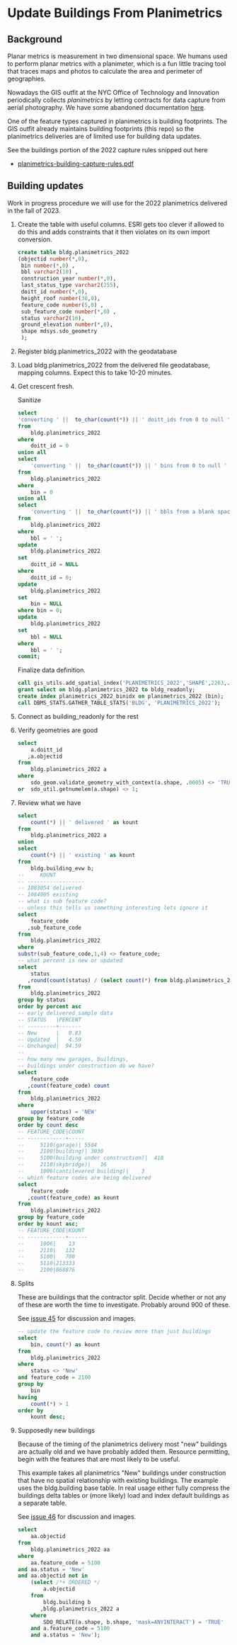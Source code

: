 # Update Buildings From Planimetrics

## Background 

Planar metrics is measurement in two dimensional space.  We humans used to perform planar metrics with a planimeter, which is a fun little tracing tool that traces maps and photos to calculate the area and perimeter of geographies. 

Nowadays the GIS outfit at the NYC Office of Technology and Innovation periodically collects <i>planimetrics</i> by letting contracts for data capture from aerial photography.  We have some abandoned documentation [here](https://github.com/CityOfNewYork/nyc-planimetrics/blob/master/Capture_Rules.md).  

One of the feature types captured in planimetrics is building footprints. The GIS outfit already maintains building footprints (this repo) so the planimetrics deliveries are of limited use for building data updates. 

See the buildings portion of the 2022 capture rules snipped out here

* [planimetrics-building-capture-rules.pdf](./planimetrics-building-capture-rules.pdf)


## Building updates

Work in progress procedure we will use for the 2022 planimetrics delivered in the fall of 2023.

1. Create the table with useful columns.  ESRI gets too clever if allowed to do this and adds constraints that it then violates on its own import conversion.

   ```sql
   create table bldg.planimetrics_2022 
   (objectid number(*,0), 
    bin number(*,0) ,
    bbl varchar2(10) ,
    construction_year number(*,0), 
    last_status_type varchar2(255), 
    doitt_id number(*,0), 
    height_roof number(38,8), 
    feature_code number(5,0) , 
    sub_feature_code number(*,0) , 
    status varchar2(16), 
    ground_elevation number(*,0), 
    shape mdsys.sdo_geometry 
    );
    ```

2. Register bldg.planimetrics_2022 with the geodatabase

3. Load bldg.planimetrics_2022 from the delivered file geodatabase, mapping columns.  Expect this to take 10-20 minutes.
 
4. Get crescent fresh.  

    Sanitize 

    ```sql
    select 
    'converting ' ||  to_char(count(*)) || ' doitt_ids from 0 to null '
    from 
        bldg.planimetrics_2022  
    where 
        doitt_id = 0 
    union all
    select 
        'converting ' ||  to_char(count(*)) || ' bins from 0 to null '
    from 
        bldg.planimetrics_2022  
    where 
        bin = 0 
    union all
    select 
        'converting ' ||  to_char(count(*)) || ' bbls from a blank space to null '
    from 
        bldg.planimetrics_2022  
    where 
        bbl = ' ';
    update
        bldg.planimetrics_2022  
    set 
        doitt_id = NULL
    where 
        doitt_id = 0;    
    update
        bldg.planimetrics_2022  
    set 
        bin = NULL
    where bin = 0;     
    update
        bldg.planimetrics_2022  
    set 
        bbl = NULL
    where 
        bbl = ' ';
    commit;
    ```

    Finalize data definition.    

    ```sql
    call gis_utils.add_spatial_index('PLANIMETRICS_2022','SHAPE',2263,.0005);
    grant select on bldg.planimetrics_2022 to bldg_readonly;    
    create index planimetrics_2022_binidx on planimetrics_2022 (bin);
    call DBMS_STATS.GATHER_TABLE_STATS('BLDG', 'PLANIMETRICS_2022'); 
    ```

5. Connect as building_readonly for the rest

6. Verify geometries are good

    ```sql
    select 
        a.doitt_id
       ,a.objectid  
    from
        bldg.planimetrics_2022 a
    where
        sdo_geom.validate_geometry_with_context(a.shape, .0005) <> 'TRUE'
    or  sdo_util.getnumelem(a.shape) <> 1;
    ```

7. Review what we have


    ```sql
    select 
        count(*) || ' delivered ' as kount 
    from 
        bldg.planimetrics_2022 a
    union 
    select 
        count(*) || ' existing ' as kount 
    from 
        bldg.building_evw b;
    --     KOUNT             
    -- ------------------
    -- 1083054 delivered 
    -- 1084005 existing  
    -- what is sub feature code?
    -- unless this tells us something interesting lets ignore it
    select 
        feature_code
       ,sub_feature_code
    from
        bldg.planimetrics_2022 
    where 
    substr(sub_feature_code,1,4) <> feature_code;
    -- what percent is new or updated
    select 
        status
       ,round(count(status) / (select count(*) from bldg.planimetrics_2022) * 100,2) as percent
    from 
        bldg.planimetrics_2022
    group by status
    order by percent asc
    -- early delivered sample data
    -- STATUS   |PERCENT
    -- ---------+-------
    -- New      |   0.83
    -- Updated  |   4.59
    -- Unchanged|  94.59
    --
    -- how many new garages, buildings, 
    -- buildings under construction do we have?
    select 
        feature_code
       ,count(feature_code) count 
    from 
        bldg.planimetrics_2022
    where 
        upper(status) = 'NEW'
    group by feature_code
    order by count desc
    -- FEATURE_CODE|COUNT
    -- ------------+-----
    --     5110(garage)| 5504 
    --     2100(building)| 3030
    --     5100(building under construction)|  418
    --     2110(skybridge)|   16
    --     1006(cantilevered building)|    3
    -- which feature codes are being delivered
    select 
        feature_code
       ,count(feature_code) as kount
    from
        bldg.planimetrics_2022  
    group by feature_code
    order by kount asc;
    -- FEATURE_CODE|KOUNT 
    -- ------------+------
    --     1006|    13
    --     2110|   132
    --     5100|   700
    --     5110|213333
    --     2100|868876
    ```

8. Splits

    These are buildings that the contractor split.  Decide whether or not any of these are worth the time to investigate.  Probably around 900 of these.

    See [issue 45](https://github.com/mattyschell/geodatabase-buildings/issues/45) for discussion and images.

    ```sql
    -- update the feature code to review more than just buildings
    select 
        bin, count(*) as kount 
    from  
        bldg.planimetrics_2022
    where 
        status <> 'New'
    and feature_code = 2100
    group by 
        bin
    having 
        count(*) > 1
    order by 
        kount desc;
    ```

9. Supposedly new buildings

    Because of the timing of the planimetrics delivery most "new" buildings are actually old and we have probably added them. Resource permitting, begin with the features that are most likely to be useful.

    This example takes all planimetrics "New" buildings under construction that have no spatial relationship with existing buildings.  The example uses the bldg.building base table.  In real usage either fully compress the buildings delta tables or (more likely) load and index default buildings as a separate table.

    See [issue 46](https://github.com/mattyschell/geodatabase-buildings/issues/46) for discussion and images.

    ```sql
    select 
        aa.objectid 
    from 
        bldg.planimetrics_2022 aa
    where 
        aa.feature_code = 5100
    and aa.status = 'New'
    and aa.objectid not in 
        (select /*+ ORDERED */
            a.objectid
        from 
            bldg.building b
           ,bldg.planimetrics_2022 a 
        where
            SDO_RELATE(a.shape, b.shape, 'mask=ANYINTERACT') = 'TRUE'
        and a.feature_code = 5100
        and a.status = 'New');
    ```

    

    









